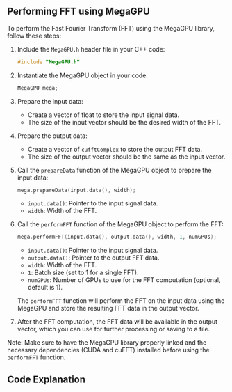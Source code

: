 ## Performing FFT using MegaGPU

To perform the Fast Fourier Transform (FFT) using the MegaGPU library, follow these steps:

1. Include the `MegaGPU.h` header file in your C++ code:
   ```cpp
   #include "MegaGPU.h"
   ```

2. Instantiate the MegaGPU object in your code:
   ```cpp
   MegaGPU mega;
   ```

3. Prepare the input data:
   - Create a vector of float to store the input signal data.
   - The size of the input vector should be the desired width of the FFT.

4. Prepare the output data:
   - Create a vector of `cufftComplex` to store the output FFT data.
   - The size of the output vector should be the same as the input vector.

5. Call the `prepareData` function of the MegaGPU object to prepare the input data:
   ```cpp
   mega.prepareData(input.data(), width);
   ```
   - `input.data()`: Pointer to the input signal data.
   - `width`: Width of the FFT.

6. Call the `performFFT` function of the MegaGPU object to perform the FFT:
   ```cpp
   mega.performFFT(input.data(), output.data(), width, 1, numGPUs);
   ```
   - `input.data()`: Pointer to the input signal data.
   - `output.data()`: Pointer to the output FFT data.
   - `width`: Width of the FFT.
   - `1`: Batch size (set to 1 for a single FFT).
   - `numGPUs`: Number of GPUs to use for the FFT computation (optional, default is 1).

   The `performFFT` function will perform the FFT on the input data using the MegaGPU and store the resulting FFT data in the output vector.

7. After the FFT computation, the FFT data will be available in the output vector, which you can use for further processing or saving to a file.

Note: Make sure to have the MegaGPU library properly linked and the necessary dependencies (CUDA and cuFFT) installed before using the `performFFT` function.

## Code Explanation